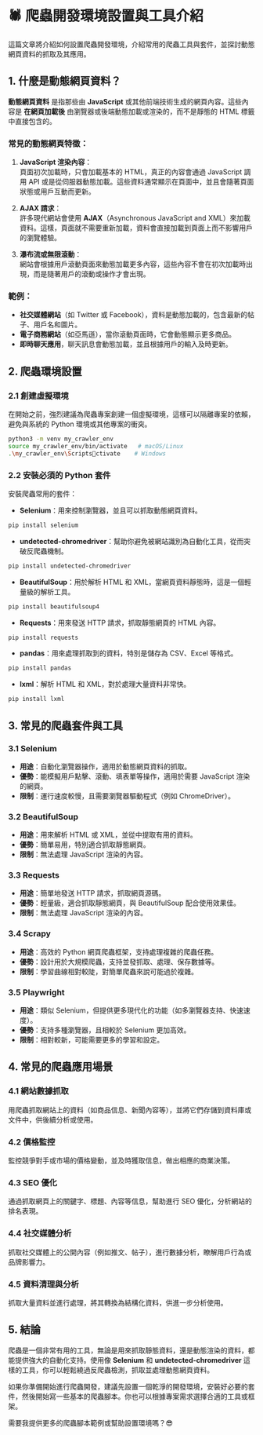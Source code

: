 
# 🕷 爬蟲開發環境設置與工具介紹

這篇文章將介紹如何設置爬蟲開發環境，介紹常用的爬蟲工具與套件，並探討動態網頁資料的抓取及其應用。

## 1. 什麼是動態網頁資料？

**動態網頁資料** 是指那些由 **JavaScript** 或其他前端技術生成的網頁內容。這些內容是 **在網頁加載後** 由瀏覽器或後端動態加載或渲染的，而不是靜態的 HTML 標籤中直接包含的。

### 常見的動態網頁特徵：

1. **JavaScript 渲染內容**：  
   頁面初次加載時，只會加載基本的 HTML，真正的內容會通過 JavaScript 調用 API 或是從伺服器動態加載。這些資料通常顯示在頁面中，並且會隨著頁面狀態或用戶互動而更新。

2. **AJAX 請求**：  
   許多現代網站會使用 **AJAX**（Asynchronous JavaScript and XML）來加載資料。這樣，頁面就不需要重新加載，資料會直接加載到頁面上而不影響用戶的瀏覽體驗。

3. **瀑布流或無限滾動**：  
   網站會根據用戶滾動頁面來動態加載更多內容，這些內容不會在初次加載時出現，而是隨著用戶的滾動或操作才會出現。

### 範例：
- **社交媒體網站**（如 Twitter 或 Facebook），資料是動態加載的，包含最新的帖子、用戶名和圖片。
- **電子商務網站**（如亞馬遜），當你滾動頁面時，它會動態顯示更多商品。
- **即時聊天應用**，聊天訊息會動態加載，並且根據用戶的輸入及時更新。

## 2. 爬蟲環境設置

### 2.1 創建虛擬環境

在開始之前，強烈建議為爬蟲專案創建一個虛擬環境，這樣可以隔離專案的依賴，避免與系統的 Python 環境或其他專案的衝突。

```bash
python3 -m venv my_crawler_env
source my_crawler_env/bin/activate   # macOS/Linux
.\my_crawler_env\Scriptsctivate    # Windows
```

### 2.2 安裝必須的 Python 套件

安裝爬蟲常用的套件：

- **Selenium**：用來控制瀏覽器，並且可以抓取動態網頁資料。

```bash
pip install selenium
```

- **undetected-chromedriver**：幫助你避免被網站識別為自動化工具，從而突破反爬蟲機制。

```bash
pip install undetected-chromedriver
```

- **BeautifulSoup**：用於解析 HTML 和 XML，當網頁資料靜態時，這是一個輕量級的解析工具。

```bash
pip install beautifulsoup4
```

- **Requests**：用來發送 HTTP 請求，抓取靜態網頁的 HTML 內容。

```bash
pip install requests
```

- **pandas**：用來處理抓取到的資料，特別是儲存為 CSV、Excel 等格式。

```bash
pip install pandas
```

- **lxml**：解析 HTML 和 XML，對於處理大量資料非常快。

```bash
pip install lxml
```

## 3. 常見的爬蟲套件與工具

### 3.1 Selenium

- **用途**：自動化瀏覽器操作，適用於動態網頁資料的抓取。
- **優勢**：能模擬用戶點擊、滾動、填表單等操作，適用於需要 JavaScript 渲染的網頁。
- **限制**：運行速度較慢，且需要瀏覽器驅動程式（例如 ChromeDriver）。

### 3.2 BeautifulSoup

- **用途**：用來解析 HTML 或 XML，並從中提取有用的資料。
- **優勢**：簡單易用，特別適合抓取靜態網頁。
- **限制**：無法處理 JavaScript 渲染的內容。

### 3.3 Requests

- **用途**：簡單地發送 HTTP 請求，抓取網頁源碼。
- **優勢**：輕量級，適合抓取靜態網頁，與 BeautifulSoup 配合使用效果佳。
- **限制**：無法處理 JavaScript 渲染的內容。

### 3.4 Scrapy

- **用途**：高效的 Python 網頁爬蟲框架，支持處理複雜的爬蟲任務。
- **優勢**：設計用於大規模爬蟲，支持並發抓取、處理、保存數據等。
- **限制**：學習曲線相對較陡，對簡單爬蟲來說可能過於複雜。

### 3.5 Playwright

- **用途**：類似 Selenium，但提供更多現代化的功能（如多瀏覽器支持、快速速度）。
- **優勢**：支持多種瀏覽器，且相較於 Selenium 更加高效。
- **限制**：相對較新，可能需要更多的學習和設定。

## 4. 常見的爬蟲應用場景

### 4.1 網站數據抓取
用爬蟲抓取網站上的資料（如商品信息、新聞內容等），並將它們存儲到資料庫或文件中，供後續分析或使用。

### 4.2 價格監控
監控競爭對手或市場的價格變動，並及時獲取信息，做出相應的商業決策。

### 4.3 SEO 優化
通過抓取網頁上的關鍵字、標題、內容等信息，幫助進行 SEO 優化，分析網站的排名表現。

### 4.4 社交媒體分析
抓取社交媒體上的公開內容（例如推文、帖子），進行數據分析，瞭解用戶行為或品牌影響力。

### 4.5 資料清理與分析
抓取大量資料並進行處理，將其轉換為結構化資料，供進一步分析使用。

## 5. 結論

爬蟲是一個非常有用的工具，無論是用來抓取靜態資料，還是動態渲染的資料，都能提供強大的自動化支持。使用像 **Selenium** 和 **undetected-chromedriver** 這樣的工具，你可以輕鬆繞過反爬蟲檢測，抓取並處理動態網頁資料。

如果你準備開始進行爬蟲開發，建議先設置一個乾淨的開發環境，安裝好必要的套件，然後開始寫一些基本的爬蟲腳本。你也可以根據專案需求選擇合適的工具或框架。

需要我提供更多的爬蟲腳本範例或幫助設置環境嗎？😎
